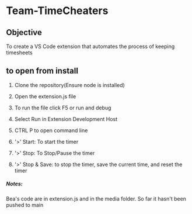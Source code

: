 # Team-TimeCheaters

## Objective

To create a VS Code extension that automates the process of keeping timesheets

## to open from install

1. Clone the repository(Ensure node is installed)

2. Open the extension.js file

3. To run the file click F5 or run and debug

4. Select Run in Extension Development Host

5. CTRL P to open command line

6. '>' Start: To start the timer

7. '>' Stop: To Stop/Pause the timer

8. '>' Stop & Save: to stop the timer, save the current time, and reset the timer


##### Notes:
Bea's code are in extension.js and in the media folder. So far it hasn't been pushed to main
